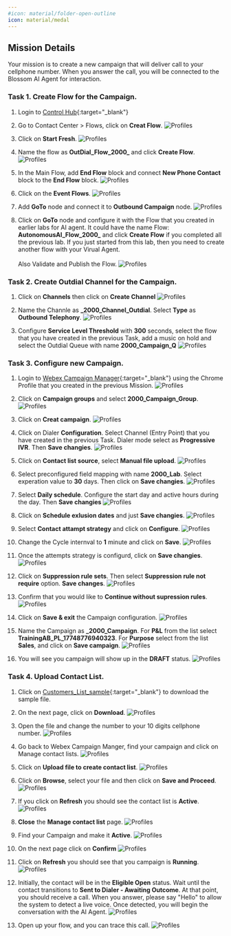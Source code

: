 ```yaml
---
#icon: material/folder-open-outline
icon: material/medal
---
```


## Mission Details

Your mission is to create a new campaign that will deliver call to your cellphone number. When you answer the call, you will be connected to the Blossom AI Agent for interaction.


### Task 1. Create Flow for the Campaign. 

1. Login to [Control Hub](https://admin.webex.com){:target="_blank"}

2. Go to Contact Center > Flows, click on **Creat Flow**.
   ![Profiles](../graphics/Lab1_AI_Agent/8.3.png)

3. Click on **Start Fresh**.
   ![Profiles](../graphics/Lab1_AI_Agent/8.4.png)

4. Name the flow as **<copy>OutDial_Flow_2000_<w class="attendee"></w></copy>** and click **Create Flow**.
   ![Profiles](../graphics/Lab1_AI_Agent/8.5.png)

5. In the Main Flow, add **End Flow** block and connect **New Phone Contact** block to the **End Flow** block. 
   ![Profiles](../graphics/Lab1_AI_Agent/8.6.gif)

6. Click on the **Event Flows**.
   ![Profiles](../graphics/Lab1_AI_Agent/8.7.png)
7. Add **GoTo** node and connect it to **Outbound Campaign** node. 
   ![Profiles](../graphics/Lab1_AI_Agent/8.8.gif)

8. Click on **GoTo** node and configure it with the Flow that you created in earlier labs for AI agent. It could have the name Flow: **<copy>AutonomousAI_Flow_2000_<w class="attendee"></w></copy>** and click **Create Flow** if you completed all the previous lab. If you just started from this lab, then you need to create another flow with your Virual Agent. </br></br> Also Validate and Publish the Flow. 
   ![Profiles](../graphics/Lab1_AI_Agent/8.9.gif)

### Task 2. Create Outdial Channel for the Campaign.

1. Click on **Channels** then click on **Create Channel** 
   ![Profiles](../graphics/Lab1_AI_Agent/8.10.png)

2. Name the Channle as **<copy><w class="attendee"></w>_2000_Channel_Outdial</copy>**. Select **Type** as **Outbound Telephony**.
   ![Profiles](../graphics/Lab1_AI_Agent/8.11.png)

3. Configure **Service Level Threshold** with **300** seconds, select the flow that you have created in the previous Task, add a music on hold and select the Outdial Queue with name **<copy>2000_Campaign_Q</copy>**
   ![Profiles](../graphics/Lab1_AI_Agent/8.42.png)


### Task 3. Configure new Campaign. 

1. Login to [Webex Campaign Manager](https://traininglab.wxcc.webexcampaign.us/nextgen){:target="_blank"} using the Chrome Profile that you created in the previous Mission. 
   ![Profiles](../graphics/Lab1_AI_Agent/8.44.png)

2. Click on **Campaign groups** and select **2000_Campaign_Group**. 
   ![Profiles](../graphics/Lab1_AI_Agent/8.43.png)

3. Click on **Creat campaign**.
   ![Profiles](../graphics/Lab1_AI_Agent/8.13.png)

4. Click on Dialer **Configuration**. Select Channel (Entry Point) that you have created in the previous Task. Dialer mode select as **Progressive IVR**. Then **Save changies**.
   ![Profiles](../graphics/Lab1_AI_Agent/8.14.png)

5. Click on **Contact list source**, select **Manual file upload**. 
   ![Profiles](../graphics/Lab1_AI_Agent/8.45.png)

6. Select preconfigured field mapping with name **2000_Lab**. Select experation value to **30** days. Then click on **Save changies**.
   ![Profiles](../graphics/Lab1_AI_Agent/8.16.png)

7. Select **Daily schedule**. Configure the start day and active hours during the day. Then **Save changies**
   ![Profiles](../graphics/Lab1_AI_Agent/8.46.png)

8. Click on **Schedule exlusion dates** and just **Save changies**.
   ![Profiles](../graphics/Lab1_AI_Agent/8.18.png)

9. Select **Contact attampt strategy** and click on **Configure**.
   ![Profiles](../graphics/Lab1_AI_Agent/8.19.png)

10. Change the Cycle internval to **1** minute and click on **Save**.
   ![Profiles](../graphics/Lab1_AI_Agent/8.20.png)

11. Once the attempts strategy is configurd, click on **Save changies**.
   ![Profiles](../graphics/Lab1_AI_Agent/8.21.png)

12. Click on **Suppression rule sets**. Then select **Suppression rule not require** option. **Save changes**.
   ![Profiles](../graphics/Lab1_AI_Agent/8.22.png)

13. Confirm that you would like to **Continue without supression rules**. 
   ![Profiles](../graphics/Lab1_AI_Agent/8.23.png)

14. Click on **Save & exit** the Campaign configuration. 
   ![Profiles](../graphics/Lab1_AI_Agent/8.47.png)

15. Name the Campaign as **<copy><w class="attendee"></w>_2000_Campaign</copy>**. For **P&L** from the list select **TrainingAB_PL_17748776940323**. For **Purpose** select from the list **Sales**, and click on **Save campaign**.
   ![Profiles](../graphics/Lab1_AI_Agent/8.26.png)

16. You will see you campaign will show up in the **DRAFT** status. 
   ![Profiles](../graphics/Lab1_AI_Agent/8.27.png)

### Task 4. Upload Contact List. 

1. Click on [Customers_List_sample](https://drive.google.com/file/d/1fvHfKhbtPtU6uBmRa7ngEN5bfDHUX7Cz/view?usp=sharing){:target="_blank"} to download the sample file.

2. On the next page, click on **Download**.
   ![Profiles](../graphics/Lab1_AI_Agent/8.28.png)

3. Open the file and change the number to your 10 digits cellphone number. 
   ![Profiles](../graphics/Lab1_AI_Agent/8.29.gif)

4. Go back to Webex Campaign Manger, find your campaign and click on Manage contact lists. 
   ![Profiles](../graphics/Lab1_AI_Agent/8.30.png)

5. Click on **Upload file to create contact list**.
   ![Profiles](../graphics/Lab1_AI_Agent/8.31.png)

6. Click on **Browse**, select your file and then click on **Save and Proceed**.
   ![Profiles](../graphics/Lab1_AI_Agent/8.32.png)

7. If you click on **Refresh** you should see the contact list is **Active**. 
   ![Profiles](../graphics/Lab1_AI_Agent/8.33.gif)

8. **Close** the **Manage contact list** page. 
   ![Profiles](../graphics/Lab1_AI_Agent/8.34.png)

9. Find your Campaign and make it **Active**.
   ![Profiles](../graphics/Lab1_AI_Agent/8.35.png)

10. On the next page click on **Confirm** 
   ![Profiles](../graphics/Lab1_AI_Agent/8.36.png)

11. Click on **Refresh** you should see that you campaign is **Running**. 
   ![Profiles](../graphics/Lab1_AI_Agent/8.37.gif)

12. Initially, the contact will be in the **Eligible Open** status. Wait until the contact transitions to **Sent to Dialer - Awaiting Outcome**. At that point, you should receive a call. When you answer, please say "Hello" to allow the system to detect a live voice. Once detected, you will begin the conversation with the AI Agent.
   ![Profiles](../graphics/Lab1_AI_Agent/8.39.png)

13. Open up your flow, and you can trace this call. 
   ![Profiles](../graphics/Lab1_AI_Agent/8.40.png)
